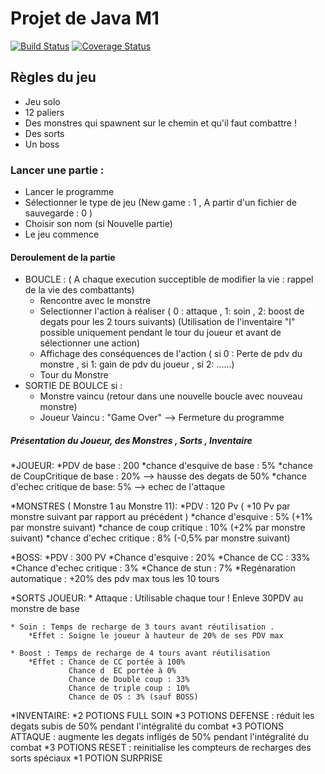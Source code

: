 # Projet de Java M1

[![Build Status](https://travis-ci.org/bLandais/projet-java.svg?branch=master)](https://travis-ci.org/bLandais/projet-java) [![Coverage Status](https://coveralls.io/repos/github/bLandais/projet-java/badge.svg?branch=master)](https://coveralls.io/github/bLandais/projet-java?branch=master)


## Règles du jeu

* Jeu solo
* 12 paliers
* Des monstres qui spawnent sur le chemin et qu'il faut combattre !
* Des sorts
* Un boss

### Lancer une partie :

* Lancer le programme
* Sélectionner le type de jeu (New game : 1 , A partir d'un fichier de sauvegarde : 0 )
* Choisir son nom (si Nouvelle partie)
* Le jeu commence

#### Deroulement de la partie

* BOUCLE : ( A chaque execution succeptible de modifier la vie : rappel de la vie des combattants)
    * Rencontre avec le monstre
    * Selectionner l'action à réaliser ( 0 : attaque , 1: soin , 2: boost de degats pour les 2 tours suivants) (Utilisation de l'inventaire "I"
    possible uniquement pendant le tour du joueur et avant de sélectionner une action)
    * Affichage des conséquences de l'action ( si 0 : Perte de pdv du monstre , si 1: gain de pdv du joueur , si 2: ......)
    * Tour du Monstre
* SORTIE DE BOULCE si :
    * Monstre vaincu (retour dans une nouvelle boucle avec nouveau monstre)
    * Joueur Vaincu : "Game Over" --> Fermeture du programme

##### Présentation du Joueur, des Monstres , Sorts , Inventaire

*JOUEUR:
    *PDV de base : 200
    *chance d'esquive de base : 5%
    *chance de CoupCritique de base : 20% --> hausse des degats de 50%
    *chance d'echec critique de base: 5% --> echec de l'attaque


*MONSTRES ( Monstre 1 au Monstre 11):
    *PDV : 120 Pv ( +10 Pv par monstre suivant par rapport au précédent )
    *chance d'esquive : 5% (+1% par monstre suivant)
    *chance de coup critique : 10% (+2% par monstre suivant)
    *chance d'echec critique : 8% (-0,5% par monstre suivant)

*BOSS:
    *PDV : 300 PV
    *Chance d'esquive : 20%
    *Chance de CC : 33%
    *Chance d'echec critique : 3%
    *Chance de stun : 7%
    *Regénaration automatique : +20% des pdv max tous les 10 tours

*SORTS JOUEUR:
    * Attaque : Utilisable chaque tour ! Enleve 30PDV au monstre de base

    * Soin : Temps de recharge de 3 tours avant réutilisation .
        *Effet : Soigne le joueur à hauteur de 20% de ses PDV max

    * Boost : Temps de recharge de 4 tours avant réutilisation
        *Effet : Chance de CC portée à 100%
                 Chance d  EC portée à 0%
                 Chance de Double coup : 33%
                 Chance de triple coup : 10%
                 Chance de OS : 3% (sauf BOSS)

*INVENTAIRE:
    *2 POTIONS FULL SOIN
    *3 POTIONS DEFENSE : réduit les degats subis de 50% pendant l'intégralité du combat
    *3 POTIONS ATTAQUE : augmente les degats infligés de 50% pendant l'intégralité du combat
    *3 POTIONS RESET : reinitialise les compteurs de recharges des sorts spéciaux
    *1 POTION SURPRISE